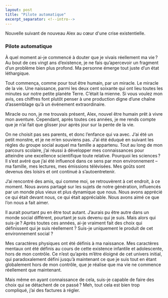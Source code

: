 ```yaml
---
layout: post
title: "Pilote automatique"
excerpt_separator: <!--intro-->
---
```


Nouvelle suivant de nouveau Alex au cœur d'une crise existentielle.

<!--intro-->

### Pilote automatique

À quel moment ai-je commencé à douter que je vivais réellement ma vie ? Au bout de ces vingt ans d’existence, je ne fais qu’apercevoir un fragment d’un problème bien plus profond. Ma personne émerge tout juste d’un état léthargique.

Tout commença, comme pour tout être humain, par un miracle. Le miracle de la vie. Une naissance, parmi les deux cent soixante qui ont lieu toutes les minutes sur notre petite planète Terre. C’était la mienne. Si vous voulez mon avis, ces chiffres font plutôt penser à une production digne d’une chaîne d’assemblage qu’à un événement extraordinaire.

Miracle ou non, je me trouvais présent, Alex, nouvel être humain prêt à vivre mon aventure. Cependant, après toutes ces années, je me rends compte que je n’ai fait que glisser jour après jour sur la pente de la vie.

On ne choisit pas ses parents, et donc l’enfance qui va avec. J’ai été un petit monstre, et je ne m’en souviens pas. J’ai été éduqué en suivant les règles du groupe social auquel ma famille a appartenu. Tout au long de mon parcours scolaire, j’ai réussi à développer mes connaissances pour atteindre une excellence scientifique toute relative. Pourquoi les sciences ? Il s’est avéré que j’ai été influencé dans ce sens par mon environnement – ma famille, mes lectures, mes émissions télévisées. Mes goûts sont devenus des loisirs et ont continué à s’autoentretenir.

J’ai rencontré des amis, qui comme moi, se retrouvèrent à cet endroit, à ce moment. Nous avons partagé sur les sujets de notre génération, influencés par un monde plus vieux et plus dynamique que nous. Nous avons apprécié ce qui était devant nous, ce qui était appréciable. Nous avons aimé ce que l’on nous a fait aimer.

Il aurait pourtant pu en être tout autant. J’aurais pu être autre dans un monde social différent, pourtant je suis devenu qui je suis. Mais alors qui suis-je ? Après toutes ces années, ai-je vraiment fait des choix qui définissent qui je suis réellement ? Suis-je uniquement le produit de cet environnement social ?

Mes caractères physiques ont été définis à ma naissance. Mes caractères mentaux ont été définis au cours de cette existence infantile et adolescente, hors de mon contrôle. Ce n’est qu’après m’être éloigné de cet univers initial, qui paradoxalement défini jusqu’à maintenant ce que je suis tout en étant globalement hors de mon contrôle, que je réalise que ma vie ne commence réellement que maintenant.

Mais même en ayant connaissance de cela, suis-je capable de faire des choix qui se détachent de ce passé ? Meh, tout cela est bien trop compliqué, j’ai des factures à régler.
